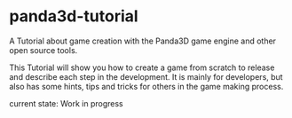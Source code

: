 # panda3d-tutorial
A Tutorial about game creation with the Panda3D game engine and other open source tools.

This Tutorial will show you how to create a game from scratch to release and describe each step in the development. It is mainly for developers, but also has some hints, tips and tricks for others in the game making process.

current state: Work in progress

